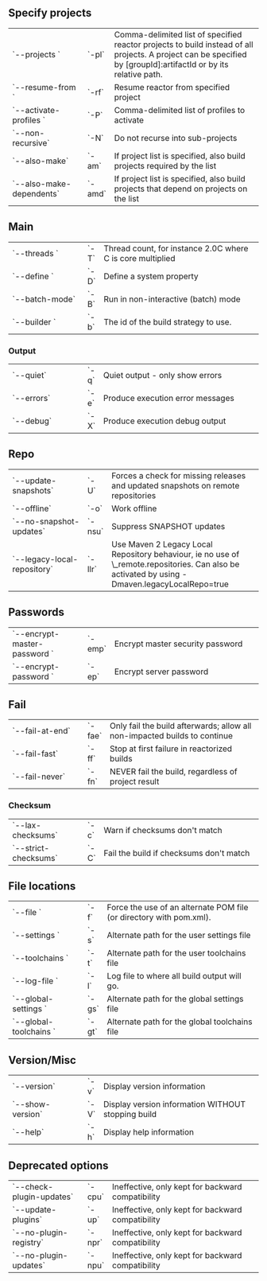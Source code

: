 ## Specify projects
<table>
<col style="width:30%">
<col style="width:5%">
<tr><td>`--projects <arg>`</td><td>`-pl`</td><td>Comma-delimited list of specified reactor projects to build instead of all projects. A project can be specified by [groupId]:artifactId or by its relative path.</td></tr>
<tr><td>`--resume-from <arg>`</td><td>`-rf`</td><td>Resume reactor from specified project</td></tr>
<tr><td>`--activate-profiles <arg>`</td><td>`-P`</td><td>Comma-delimited list of profiles to activate</td></tr>
<tr><td>`--non-recursive`</td><td>`-N`</td><td>Do not recurse into sub-projects</td></tr>
<tr><td>`--also-make`</td><td>`-am`</td><td>If project list is specified, also build projects required by the list</td></tr>
<tr><td>`--also-make-dependents`</td><td>`-amd`</td><td>If project list is specified, also build projects that depend on projects on the list</td></tr>
</table>

## Main
<table>
<col style="width:30%">
<col style="width:5%">
<tr><td>`--threads <arg>`</td><td>`-T`</td><td>Thread count, for instance 2.0C where C is core multiplied</td></tr>
<tr><td>`--define <arg>`</td><td>`-D`</td><td>Define a system property</td></tr>
<tr><td>`--batch-mode`</td><td>`-B`</td><td>Run in non-interactive (batch) mode</td></tr>
<tr><td>`--builder <arg>`</td><td>`-b`</td><td>The id of the build strategy to use.</td></tr>
</table>

### Output
<table>
<col style="width:30%">
<col style="width:5%">
<tr><td>`--quiet`</td><td>`-q`</td><td>Quiet output - only show errors</td></tr>
<tr><td>`--errors`</td><td>`-e`</td><td>Produce execution error messages</td></tr>
<tr><td>`--debug`</td><td>`-X`</td><td>Produce execution debug output</td></tr>
</table>

## Repo
<table>
<col style="width:30%">
<col style="width:5%">
<tr><td>`--update-snapshots`</td><td>`-U`</td><td>Forces a check for missing releases and updated snapshots on remote repositories</td></tr>
<tr><td>`--offline`</td><td>`-o`</td><td>Work offline</td></tr>
<tr><td>`--no-snapshot-updates`</td><td>`-nsu`</td><td>Suppress SNAPSHOT updates</td></tr>
<tr><td>`--legacy-local-repository`</td><td>`-llr`</td><td>Use Maven 2 Legacy Local Repository behaviour, ie no use of \_remote.repositories. Can also be activated by using -Dmaven.legacyLocalRepo=true</td></tr>
</table>

## Passwords
<table>
<col style="width:30%">
<col style="width:5%">
<tr><td>`--encrypt-master-password <arg>`</td><td>`-emp`</td><td>Encrypt master security password</td></tr>
<tr><td>`--encrypt-password <arg>`</td><td>`-ep`</td><td>Encrypt server password</td></tr>
</table>

## Fail
<table>
<col style="width:30%">
<col style="width:5%">
<tr><td>`--fail-at-end`</td><td>`-fae`</td><td>Only fail the build afterwards; allow all non-impacted builds to continue</td></tr>
<tr><td>`--fail-fast`</td><td>`-ff`</td><td>Stop at first failure in reactorized builds</td></tr>
<tr><td>`--fail-never`</td><td>`-fn`</td><td>NEVER fail the build, regardless of project result</td></tr>
</table>

### Checksum
<table>
<col style="width:30%">
<col style="width:5%">
<tr><td>`--lax-checksums`</td><td>`-c`</td><td>Warn if checksums don't match</td></tr>
<tr><td>`--strict-checksums`</td><td>`-C`</td><td>Fail the build if checksums don't match</td></tr>
</table>

## File locations
<table>
<col style="width:30%">
<col style="width:5%">
<tr><td>`--file <arg>`</td><td>`-f`</td><td>Force the use of an alternate POM file (or directory with pom.xml).</td></tr>
<tr><td>`--settings <arg>`</td><td>`-s`</td><td>Alternate path for the user settings file</td></tr>
<tr><td>`--toolchains <arg>`</td><td>`-t`</td><td>Alternate path for the user toolchains file</td></tr>
<tr><td>`--log-file <arg>`</td><td>`-l`</td><td>Log file to where all build output will go.</td></tr>
<tr><td>`--global-settings <arg>`</td><td>`-gs`</td><td>Alternate path for the global settings file</td></tr>
<tr><td>`--global-toolchains <arg>`</td><td>`-gt`</td><td>Alternate path for the global toolchains file</td></tr>
</table>

## Version/Misc
<table>
<col style="width:30%">
<col style="width:5%">
<tr><td>`--version`</td><td>`-v`</td><td>Display version information</td></tr>
<tr><td>`--show-version`</td><td>`-V`</td><td>Display version information WITHOUT stopping build</td></tr>
<tr><td>`--help`</td><td>`-h`</td><td>Display help information</td></tr>
</table>

## Deprecated options
<table>
<col style="width:30%">
<col style="width:5%">
<tr><td>`--check-plugin-updates`</td><td>`-cpu`</td><td>Ineffective, only kept for backward compatibility</td></tr>
<tr><td>`--update-plugins`</td><td>`-up`</td><td>Ineffective, only kept for backward compatibility</td></tr>
<tr><td>`--no-plugin-registry`</td><td>`-npr`</td><td>Ineffective, only kept for backward compatibility</td></tr>
<tr><td>`--no-plugin-updates`</td><td>`-npu`</td><td>Ineffective, only kept for backward compatibility</td></tr>
</table>
